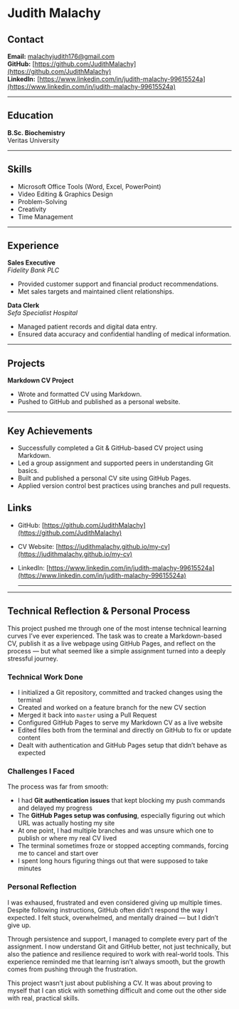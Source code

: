 # Judith Malachy

## Contact
**Email:** malachyjudith176@gmail.com  
**GitHub:** [https://github.com/JudithMalachy](https://github.com/JudithMalachy)  
**LinkedIn:** [https://www.linkedin.com/in/judith-malachy-99615524a](https://www.linkedin.com/in/judith-malachy-99615524a)

---

## Education

**B.Sc. Biochemistry**  
Veritas University

---

## Skills

- Microsoft Office Tools (Word, Excel, PowerPoint)
- Video Editing & Graphics Design
- Problem-Solving
- Creativity
- Time Management

---

## Experience

**Sales Executive**  
*Fidelity Bank PLC*  
- Provided customer support and financial product recommendations.  
- Met sales targets and maintained client relationships.

**Data Clerk**  
*Sefa Specialist Hospital*  
- Managed patient records and digital data entry.  
- Ensured data accuracy and confidential handling of medical information.

---

## Projects

**Markdown CV Project**  
- Wrote and formatted CV using Markdown.  
- Pushed to GitHub and published as a personal website.

---
## Key Achievements

- Successfully completed a Git & GitHub-based CV project using Markdown.
- Led a group assignment and supported peers in understanding Git basics.
- Built and published a personal CV site using GitHub Pages.
- Applied version control best practices using branches and pull requests.


## Links

- GitHub: [https://github.com/JudithMalachy](https://github.com/JudithMalachy)  
- CV Website: [https://judithmalachy.github.io/my-cv](https://judithmalachy.github.io/my-cv)  
- LinkedIn: [https://www.linkedin.com/in/judith-malachy-99615524a](https://www.linkedin.com/in/judith-malachy-99615524a)

  ---
---

## Technical Reflection & Personal Process

This project pushed me through one of the most intense technical learning curves I’ve ever experienced. The task was to create a Markdown-based CV, publish it as a live webpage using GitHub Pages, and reflect on the process — but what seemed like a simple assignment turned into a deeply stressful journey.

###  Technical Work Done

- I initialized a Git repository, committed and tracked changes using the terminal
- Created and worked on a feature branch for the new CV section
- Merged it back into `master` using a Pull Request
- Configured GitHub Pages to serve my Markdown CV as a live website
- Edited files both from the terminal and directly on GitHub to fix or update content
- Dealt with authentication and GitHub Pages setup that didn’t behave as expected

### Challenges I Faced

The process was far from smooth:

- I had **Git authentication issues** that kept blocking my push commands and delayed my progress
- The **GitHub Pages setup was confusing**, especially figuring out which URL was actually hosting my site
- At one point, I had multiple branches and was unsure which one to publish or where my real CV lived
- The terminal sometimes froze or stopped accepting commands, forcing me to cancel and start over
- I spent long hours figuring things out that were supposed to take minutes

### Personal Reflection

I was exhaused, frustrated and even considered giving up multiple times. Despite following instructions, GitHub often didn’t respond the way I expected. I felt stuck, overwhelmed, and mentally drained — but I didn’t give up.

Through persistence and support, I managed to complete every part of the assignment. I now understand Git and GitHub better, not just technically, but also the patience and resilience required to work with real-world tools. This experience reminded me that learning isn’t always smooth, but the growth comes from pushing through the frustration.

This project wasn’t just about publishing a CV. It was about proving to myself that I can stick with something difficult and come out the other side with real, practical skills.




